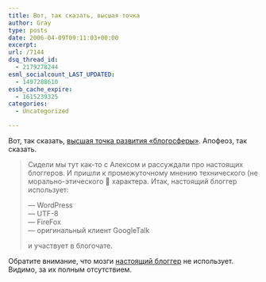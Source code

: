 ```yaml
---
title: Вот, так сказать, высшая точка
author: Gray
type: posts
date: 2006-04-09T09:11:03+00:00
excerpt:
url: /7144
dsq_thread_id:
  - 2179278244
esml_socialcount_LAST_UPDATED:
  - 1497288610
essb_cache_expire:
  - 1615239325
categories:
  - Uncategorized

---
```








Вот, так сказать, <a href="http://numberoneblogger.com/2006/03/31/true-blogger/" target="_blank">высшая точка развития &#171;блогосферы&#187;</a>. Апофеоз, так сказать.

> Сидели мы тут как-то с Алексом и рассуждали про настоящих блоггеров. И пришли к промежуточному мнению технического (не морально-этического 🙂 характера. Итак, настоящий блоггер использует:
> 
> &#8212; WordPress  
> &#8212; UTF-8  
> &#8212; FireFox  
> &#8212; оригинальный клиент GoogleTalk
> 
> и участвует в блогочате.

Обратите внимание, что мозги <a href="http://numberoneblogger.com/" target="_blank">настоящий блоггер</a> не использует. Видимо, за их полным отсутствием.